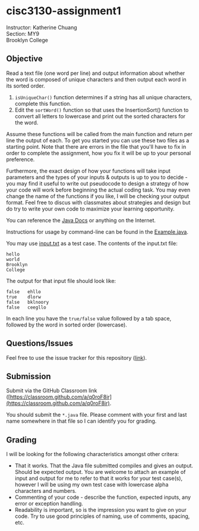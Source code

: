# cisc3130-assignment1

Instructor: Katherine Chuang \
Section: MY9 \
Brooklyn College


## Objective
Read a text file (one word per line) and output information about whether the word is composed of unique characters and then output each word in its sorted order. 

1. `isUniqueChar()` function determines if a string has all unique characters, complete this function.
2. Edit the `sortWord()` function so that uses the InsertionSort() function to convert all letters to lowercase and print out the sorted characters for the word.

Assume these functions will be called from the main function and return per line the output of each.  To get you started you can use these two files as a starting point. Note that there are errors in the file that you'll have to fix in order to complete the assignment, how you fix it will be up to your personal preference. 

Furthermore, the exact design of how your functions will take input parameters and the types of your inputs & outputs is up to you to decide - you may find it useful to write out pseudocode to design a strategy of how your code will work before beginning the actual coding task. You may even change the name of the functions if you like, I will be checking your output format. Feel free to discus with classmates about strategies and design but do try to write your own code to maximize your learning opportunity. 

You can reference the [Java Docs](https://docs.oracle.com/javase/8/docs/api/index.html?overview-summary.html) or anything on the Internet. 

Instructions for usage by command-line can be found in the [Example.java](Example.java).

You may use [input.txt](input.txt) as a test case. The contents of the input.txt file:

```
hello
world
Brooklyn
College
```

The output for that input file should look like: 

```
false	ehllo
true	dlorw
false	bklnoory
false	ceegllo
```

In each line you have the `true/false` value followed by a tab space, followed by the word in sorted order (lowercase).

## Questions/Issues

Feel free to use the issue tracker for this repository ([link](https://github.com/DataMascara/cisc3130-assignment1/issues)). 

## Submission
Submit via the GitHub Classroom link ([https://classroom.github.com/a/q0roF8ir](https://classroom.github.com/a/q0roF8ir). 

You should submit the `*.java` file. Please comment with your first and last name somewhere in that file so I can identify you for grading. 

## Grading
I will be looking for the following characteristics amongst other critera:

* That it works. That the Java file submitted compiles and gives an output. Should be expected output. You are welcome to attach an example of input and output for me to refer to that it works for your test case(s), however I will be using my own test case with lowercase alpha characters and numbers.
* Commenting of your code - describe the function, expected inputs, any error or exception handling. 
* Readability is important, so is the impression you want to give on your code. Try to use good principles of naming, use of comments, spacing, etc.
